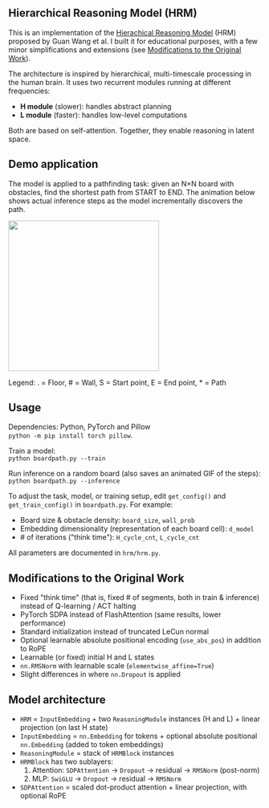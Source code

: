 ## Hierarchical Reasoning Model (HRM)

This is an implementation of the <a href="https://arxiv.org/abs/2506.21734">Hierachical Reasoning Model</a> (HRM) proposed by Guan Wang et al. I built it for educational purposes, with a few minor simplifications and extensions (see [Modifications to the Original Work](#modifications-to-the-original-work)).

The architecture is inspired by hierarchical, multi-timescale processing in the human brain. It uses two recurrent modules running at different frequencies:
- **H module** (slower): handles abstract planning
- **L module** (faster): handles low-level computations

Both are based on self-attention. Together, they enable reasoning in latent space.

## Demo application

The model is applied to a pathfinding task: given an N×N board with obstacles, find the shortest path from START to END. The animation below shows actual inference steps as the model incrementally discovers the path.

<img width="300" src="https://github.com/user-attachments/assets/5bea57e8-5bec-4843-a945-25c49c0c4f1c" />

Legend: . = Floor, \# = Wall, S = Start point, E = End point, * = Path

## Usage

Dependencies: Python, PyTorch and Pillow <br/>
`python -m pip install torch pillow`.

Train a model: <br/>
`python boardpath.py --train`

Run inference on a random board (also saves an animated GIF of the steps): <br/>
`python boardpath.py --inference`

To adjust the task, model, or training setup, edit `get_config()` and `get_train_config()` in `boardpath.py`. For example:
- Board size & obstacle density: `board_size`, `wall_prob`
- Embedding dimensionality (representation of each board cell): `d_model`
- \# of iterations ("think time"): `H_cycle_cnt`, `L_cycle_cnt`

All parameters are documented in `hrm/hrm.py`.

## Modifications to the Original Work

- Fixed "think time" (that is, fixed # of segments, both in train & inference) instead of Q-learning / ACT halting
- PyTorch SDPA instead of FlashAttention (same results, lower performance)
- Standard initialization instead of truncated LeCun normal
- Optional learnable absolute positional encoding (`use_abs_pos`) in addition to RoPE
- Learnable (or fixed) initial H and L states
- `nn.RMSNorm` with learnable scale (`elementwise_affine=True`)
- Slight differences in where `nn.Dropout` is applied

## Model architecture

- `HRM` = `InputEmbedding` + two `ReasoningModule` instances (H and L) + linear projection (on last H state)
- `InputEmbedding` = `nn.Embedding` for tokens + optional absolute positional `nn.Embedding` (added to token embeddings)
- `ReasoningModule` = stack of `HRMBlock` instances
- `HRMBlock` has two sublayers:
  1. Attention: `SDPAttention` → `Dropout` → residual → `RMSNorm` (post-norm)
  2. MLP: `SwiGLU` → `Dropout` → residual → `RMSNorm`
- `SDPAttention` = scaled dot-product attention + linear projection, with optional RoPE
